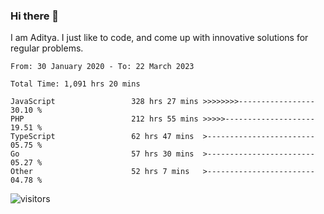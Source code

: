 ### Hi there 👋

I am Aditya. I just like to code, and come up with innovative solutions for regular problems.

<!--START_SECTION:waka-->

```text
From: 30 January 2020 - To: 22 March 2023

Total Time: 1,091 hrs 20 mins

JavaScript                 328 hrs 27 mins >>>>>>>>-----------------   30.10 %
PHP                        212 hrs 55 mins >>>>>--------------------   19.51 %
TypeScript                 62 hrs 47 mins  >------------------------   05.75 %
Go                         57 hrs 30 mins  >------------------------   05.27 %
Other                      52 hrs 7 mins   >------------------------   04.78 %
```

<!--END_SECTION:waka-->

![visitors](https://visitor-badge.glitch.me/badge?page_id=BrainBuzzer.visitor-badge&left_color=green&right_color=red)

